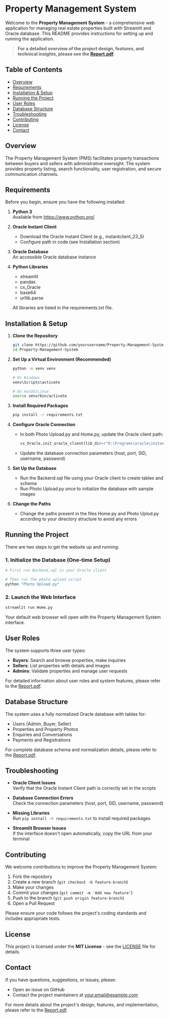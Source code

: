 # Property Management System

Welcome to the **Property Management System** - a comprehensive web application for managing real estate properties built with Streamlit and Oracle database. This README provides instructions for setting up and running the application.

> **For a detailed overview of the project design, features, and technical insights, please see the [Report.pdf](Report.pdf).**

## Table of Contents

- [Overview](#overview)
- [Requirements](#requirements)
- [Installation & Setup](#installation--setup)
- [Running the Project](#running-the-project)
- [User Roles](#user-roles)
- [Database Structure](#database-structure)
- [Troubleshooting](#troubleshooting)
- [Contributing](#contributing)
- [License](#license)
- [Contact](#contact)

## Overview

The Property Management System (PMS) facilitates property transactions between buyers and sellers with administrative oversight. The system provides property listing, search functionality, user registration, and secure communication channels.

## Requirements

Before you begin, ensure you have the following installed:

1. **Python 3**  
   Available from https://www.python.org/

2. **Oracle Instant Client**  
   - Download the Oracle Instant Client (e.g., instantclient_23_5)
   - Configure path in code (see Installation section)

3. **Oracle Database**  
   An accessible Oracle database instance

4. **Python Libraries**  
   - streamlit
   - pandas
   - cx_Oracle
   - base64
   - urllib.parse

   All libraries are listed in the requirements.txt file.

## Installation & Setup

1. **Clone the Repository**
   ```bash
   git clone https://github.com/yourusername/Property-Management-System.git
   cd Property-Management-System
   ```

2. **Set Up a Virtual Environment (Recommended)**
   ```bash
   python -m venv venv
   
   # On Windows
   venv\Scripts\activate
   
   # On macOS/Linux
   source venv/bin/activate
   ```

3. **Install Required Packages**
   ```bash
   pip install -r requirements.txt
   ```

4. **Configure Oracle Connection**
   - In both Photo Upload.py and Home.py, update the Oracle client path:
     ```python
     cx_Oracle.init_oracle_client(lib_dir=r"D:\Programs\oracle\instantclient_23_5")
     ```
   - Update the database connection parameters (host, port, SID, username, password)

5. **Set Up the Database**
   - Run the Backend.sql file using your Oracle client to create tables and schema
   - Run Photo Upload.py once to initialize the database with sample images
     
6. **Change the Paths**
   - Change the paths present in the files Home.py and Photo Uplod.py according to your directory structure to avoid any errors

## Running the Project

There are two steps to get the website up and running:

### 1. Initialize the Database (One-time Setup)
```bash
# First run Backend.sql in your Oracle client

# Then run the photo upload script
python "Photo Upload.py"
```

### 2. Launch the Web Interface
```bash
streamlit run Home.py
```

Your default web browser will open with the Property Management System interface.

## User Roles

The system supports three user types:
- **Buyers**: Search and browse properties, make inquiries
- **Sellers**: List properties with details and images
- **Admins**: Validate properties and manage user requests

For detailed information about user roles and system features, please refer to the [Report.pdf](Report.pdf).

## Database Structure

The system uses a fully normalized Oracle database with tables for:
- Users (Admin, Buyer, Seller)
- Properties and Property Photos
- Enquiries and Conversations
- Payments and Registrations

For complete database schema and normalization details, please refer to the [Report.pdf](Report.pdf).

## Troubleshooting

- **Oracle Client Issues**  
  Verify that the Oracle Instant Client path is correctly set in the scripts

- **Database Connection Errors**  
  Check the connection parameters (host, port, SID, username, password)

- **Missing Libraries**  
  Run `pip install -r requirements.txt` to install required packages

- **Streamlit Browser Issues**  
  If the interface doesn't open automatically, copy the URL from your terminal

## Contributing

We welcome contributions to improve the Property Management System:

1. Fork the repository
2. Create a new branch (`git checkout -b feature-branch`)
3. Make your changes
4. Commit your changes (`git commit -m 'Add new feature'`)
5. Push to the branch (`git push origin feature-branch`)
6. Open a Pull Request

Please ensure your code follows the project's coding standards and includes appropriate tests.

## License

This project is licensed under the **MIT License** - see the [LICENSE](LICENSE) file for details.

## Contact

If you have questions, suggestions, or issues, please:

- Open an issue on GitHub
- Contact the project maintainers at [your.email@example.com](mailto:your.email@example.com)

For more details about the project's design, features, and implementation, please refer to the [Report.pdf](Report.pdf).

